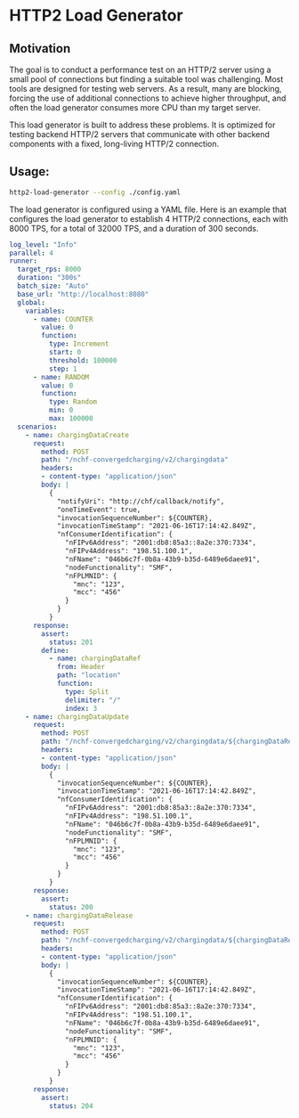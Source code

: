 # HTTP2 Load Generator

## Motivation
The goal is to conduct a performance test on an HTTP/2 server using a small pool of connections but finding a suitable tool was challenging. Most tools are designed for testing web servers. As a result, many are blocking, forcing the use of additional connections to achieve higher throughput, and often the load generator consumes more CPU than my target server. 

This load generator is built to address these problems. It is optimized for testing backend HTTP/2 servers that communicate with other backend components with a fixed, long-living HTTP/2 connection.

## Usage:

```bash
http2-load-generator --config ./config.yaml
```
The load generator is configured using a YAML file. Here is an example that configures the load generator to establish 4 HTTP/2 connections, each with 8000 TPS, for a total of 32000 TPS, and a duration of 300 seconds.

```yaml
log_level: "Info"
parallel: 4
runner:
  target_rps: 8000
  duration: "300s"
  batch_size: "Auto"
  base_url: "http://localhost:8080"
  global:
    variables:
      - name: COUNTER
        value: 0
        function:
          type: Increment
          start: 0
          threshold: 100000
          step: 1
      - name: RANDOM
        value: 0
        function:
          type: Random
          min: 0
          max: 100000
  scenarios:
    - name: chargingDataCreate
      request:
        method: POST
        path: "/nchf-convergedcharging/v2/chargingdata"
        headers: 
        - content-type: "application/json"
        body: |
          {
            "notifyUri": "http://chf/callback/notify",
            "oneTimeEvent": true,
            "invocationSequenceNumber": ${COUNTER},
            "invocationTimeStamp": "2021-06-16T17:14:42.849Z",
            "nfConsumerIdentification": {
              "nFIPv6Address": "2001:db8:85a3::8a2e:370:7334",
              "nFIPv4Address": "198.51.100.1",
              "nFName": "046b6c7f-0b8a-43b9-b35d-6489e6daee91",
              "nodeFunctionality": "SMF",
              "nFPLMNID": {
                "mnc": "123",
                "mcc": "456"
              }
            }
          }
      response:
        assert:
          status: 201
        define:
          - name: chargingDataRef
            from: Header
            path: "location"
            function: 
              type: Split
              delimiter: "/"
              index: 3
    - name: chargingDataUpdate
      request:
        method: POST
        path: "/nchf-convergedcharging/v2/chargingdata/${chargingDataRef}/update"
        headers: 
        - content-type: "application/json"
        body: |
          {
            "invocationSequenceNumber": ${COUNTER},
            "invocationTimeStamp": "2021-06-16T17:14:42.849Z",
            "nfConsumerIdentification": {
              "nFIPv6Address": "2001:db8:85a3::8a2e:370:7334",
              "nFIPv4Address": "198.51.100.1",
              "nFName": "046b6c7f-0b8a-43b9-b35d-6489e6daee91",
              "nodeFunctionality": "SMF",
              "nFPLMNID": {
                "mnc": "123",
                "mcc": "456"
              }
            }
          }
      response:
        assert:
          status: 200
    - name: chargingDataRelease
      request:
        method: POST
        path: "/nchf-convergedcharging/v2/chargingdata/${chargingDataRef}/release"
        headers: 
        - content-type: "application/json"
        body: |
          {
            "invocationSequenceNumber": ${COUNTER},
            "invocationTimeStamp": "2021-06-16T17:14:42.849Z",
            "nfConsumerIdentification": {
              "nFIPv6Address": "2001:db8:85a3::8a2e:370:7334",
              "nFIPv4Address": "198.51.100.1",
              "nFName": "046b6c7f-0b8a-43b9-b35d-6489e6daee91",
              "nodeFunctionality": "SMF",
              "nFPLMNID": {
                "mnc": "123",
                "mcc": "456"
              }
            }
          }
      response:
        assert:
          status: 204
```
